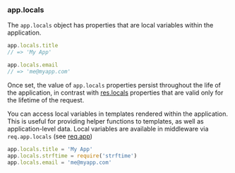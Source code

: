 <h3 id='app.locals'>app.locals</h3>

The `app.locals` object has properties that are local variables within the application.

```js
app.locals.title
// => 'My App'

app.locals.email
// => 'me@myapp.com'
```

Once set, the value of `app.locals` properties persist throughout the life of the application,
in contrast with [res.locals](#res.locals) properties that
are valid only for the lifetime of the request.

You can access local variables in templates rendered within the application.
This is useful for providing helper functions to templates, as well as application-level data.
Local variables are available in middleware via `req.app.locals` (see [req.app](#req.app))

```js
app.locals.title = 'My App'
app.locals.strftime = require('strftime')
app.locals.email = 'me@myapp.com'
```
